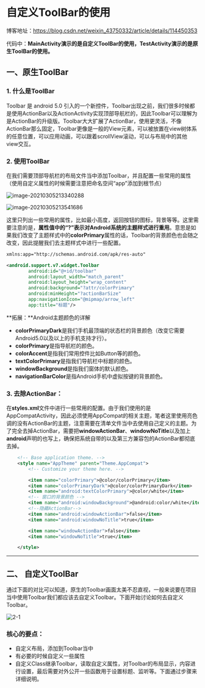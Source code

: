 # 自定义ToolBar的使用



博客地址：https://blog.csdn.net/weixin_43750332/article/details/114450353

代码中：**MainActivity演示的是自定义ToolBar的使用，TestActivity演示的是原生ToolBar的使用。**

## 一、原生ToolBar

### 1. 什么是ToolBar

Toolbar 是 android 5.0 引入的一个新控件，Toolbar出现之前，我们很多时候都是使用ActionBar以及ActionActivity实现顶部导航栏的，因此Toolbar可以理解为是ActionBar的升级版。Toolbar大大扩展了ActionBar，使用更灵活，不像ActionBar那么固定，Toolbar更像是一般的View元素，可以被放置在view树体系的任意位置，可以应用动画，可以跟着scrollView滚动，可以与布局中的其他view交互。



### 2. **使用ToolBar**

在我们需要顶部导航栏的布局文件当中添加Toolbar，并且配置一些常用的属性（使用自定义属性的时候需要注意把命名空间“app”添加到根节点）

![image-20210305213340288](C:\Users\11609\Pictures\Temp\2-0.png)

![image-20210305213541686](C:\Users\11609\Pictures\Temp\2-2.png)

这里只列出一些常用的属性，比如最小高度，返回按钮的图标，背景等等。这里需要注意的是，**属性值中的“?”表示对Android系统的主题样式进行重用**。意思是如果我们改变了主题样式中的**colorPrimary**属性的话，Toolbar的背景颜色也会随之改变，因此提醒我们去主题样式中进行一些配置。

```xml
xmlns:app="http://schemas.android.com/apk/res-auto"

<android.support.v7.widget.Toolbar
        android:id="@+id/toolbar"
        android:layout_width="match_parent"
        android:layout_height="wrap_content"
        android:background="?attr/colorPrimary"
        android:minHeight="?actionBarSize"
        app:navigationIcon="@mipmap/arrow_left"
        app:title="标题"/>

```

**拓展：**Android主题颜色的详解

- **colorPrimaryDark**是我们手机最顶端的状态栏的背景颜色（改变它需要Android5.0以及以上的手机支持才行）。
- **colorPrimary**是指导航栏的颜色。
- **colorAccent**是指我们常用控件比如Button等的颜色。
- **textColorPrimary**是指我们导航栏中标题的颜色。
- **windowBackground**是指我们窗体的默认颜色。
- **navigationBarColor**是指Android手机中虚拟按键的背景颜色。





### 3.  **去除ActionBar：**

在**styles.xml**文件中进行一些常用的配置。由于我们使用的是AppCompatActivity，因此必须使用AppCompat的相关主题，笔者这里使用亮色调的没有ActionBar的主题，注意需要在清单文件当中去使用自己定义的主题。为了完全去掉ActionBar，需要把**windowActionBar**、**windowNoTitle**以及加上**android**声明的也写上，确保把系统自带的以及第三方兼容包的ActionBar都彻底去掉。

```xml
    <!-- Base application theme. -->
    <style name="AppTheme" parent="Theme.AppCompat">
        <!-- Customize your theme here. -->

        <item name="colorPrimary">@color/colorPrimary</item>
        <item name="colorPrimaryDark">@color/colorPrimaryDark</item>
        <item name="android:textColorPrimary">@color/white</item>
        <!-- 窗口的背景颜色 -->
        <item name="android:windowBackground">@android:color/white</item>
        <!--隐藏ActionBar-->
        <item name="android:windowActionBar">false</item>
        <item name="android:windowNoTitle">true</item>

        <item name="windowActionBar">false</item>
        <item name="windowNoTitle">true</item>

    </style>
```

------

## 二、 自定义ToolBar

通过下面的对比可以知道，原生的Toolbar画面太美不忍直视，一般来说要在项目当中使用Toolbar我们都应该去自定义Toolbar。下面开始讨论如何去自定义Toolbar。

![2-1](C:\Users\11609\Pictures\Temp\2-1.png)




### **核心的要点：**

- 自定义布局，添加到Toolbar当中
- 有必要的时候自定义一些属性
- 自定义Class继承Toolbar，读取自定义属性，对Toolbar的布局显示，内容进行设置，最后需要对外公开一些函数用于设置标题、监听等。下面通过步骤来详细说明。

